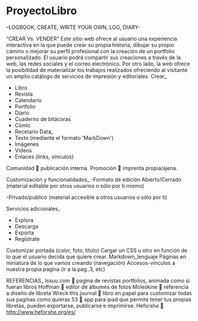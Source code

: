 ProyectoLibro
=============

–LOGBOOK, CREATE, WRITE YOUR OWN, LOG, DIARY-

“CREAR Vs. VENDER” 
Este sitio web ofrece al usuario una experiencia interactiva en la que puede crear su propia historia, dibujar su propio cámino o mejorar su perfil profesional con la creación de un portfolio personalizado.
El usuario podrá compartir sus creaciones a través de la web, las redes sociales y el correo electrónico. Por otro lado, la web ofrece la posibilidad de materializar los trabajos realizados ofreciendo al visitante un amplio catálogo de servicios de impresión y editoriales.
Crear_
-	Libro 
-	Revista
-	Calendario
-	Portfolio
-	Diario
-	Cuaderno de bitácoras
-	Cómic
-	Recetario
Data_
-	Texto (mediante el formato 'MarkDown')
-	Imágenes
-	Vídeos
-	Enlaces (links, vínculos)

Comunidad  publicación interna.
Promoción  imprenta propia/ajena.

Customización y funcionalidades_
-Formato de edición Abierto/Cerrado (material editable por otros usuarios o sólo por ti mismo)

-Privado/publico (material accesible a otros usuarios o sólo por ti)

Servicios adicionales_
-	Explora
-	Descarga
-	Exporta
-	Regístrate

Customizar portada (color, foto, título)
Cargar un CSS u otro en función de lo que el usuario decida que quiere crear.
Markdown_lenguaje
Páginas en miniatura de lo que vamos creando (navegación)
Accesos-vínculos a nuestra propia pagina (ir a la pag..3, etc)


REFERENCIAS_
Issuu.com  pagina de revistas portfolios, animada como si fueran libros
Hoffman  editor de álbumes de fotos
Moleskine  referencia a diseño de libreta
Wreck this journal  libro en papel para customizar todas sus paginas como quieras
53  app para ipad que permite tener tus propias libretas, pueden exportarse, publicarse e imprimirse.
Heforshe  http://www.heforshe.org/es/

